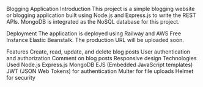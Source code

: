 Blogging Application
Introduction
This project is a simple blogging website or blogging application built using Node.js and Express.js to write the REST APIs. MongoDB is integrated as the NoSQL database for this project.

Deployment
The application is deployed using Railway and AWS Free Instance Elastic Beanstalk. The production URL will be uploaded soon.

Features
Create, read, update, and delete blog posts
User authentication and authorization
Comment on blog posts
Responsive design
Technologies Used
Node.js
Express.js
MongoDB
EJS (Embedded JavaScript templates)
JWT (JSON Web Tokens) for authentication
Multer for file uploads
Helmet for security

